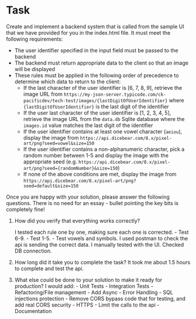 # Task

Create and implement a backend system that is called from the sample UI that we have provided for you in the index.html file. It must meet the following requirements:

- The user identifier specified in the input field must be passed to the backend
- The backend must return appropriate data to the client so that an image will be displayed
- These rules must be applied in the following order of precedence to determine which data to return to the client:
    - If the last character of the user identifier is [6, 7, 8, 9], retrieve the image URL from `https://my-json-server.typicode.com/ck-pacificdev/tech-test/images/{lastDigitOfUserIdentifier}` where `{lastDigitOfUserIdentifier}` is the last digit of the identifier
    - If the user last character of the user identifier is [1, 2, 3, 4, 5], retrieve the image URL from the `data.db` Sqlite database where the `images.id` value matches the last digit of the identifier
    - If the user identifier contains at least one vowel character (`aeiou`), display the image from `https://api.dicebear.com/8.x/pixel-art/png?seed=vowel&size=150`
    - If the user identifier contains a non-alphanumeric character, pick a random number between 1-5 and display the image with the appropriate seed (e.g. `https://api.dicebear.com/8.x/pixel-art/png?seed={randomNumber}&size=150`)
    - If none of the above conditions are met, display the image from `https://api.dicebear.com/8.x/pixel-art/png?seed=default&size=150`

Once you are happy with your solution, please answer the following questions. There is no need for an essay - bullet pointing the key bits is completely fine!

1. How did you verify that everything works correctly?
   
    I tested each rule one by one, making sure each one is corrected. 
        - Test 6-9.
        - Test 1-5.
        - Test vowels and symbols.
    I used postman to check the api is sending the correct data.
    I manually tested with the UI.
    Checked DB connection.

3. How long did it take you to complete the task?
    It took me about 1.5 hours to complete and test the api.

4. What else could be done to your solution to make it ready for production?
    I would add:
        - Unit Tests
        - Integration Tests
        - Refactoring/File management
        - Add Async
        - Error Handling
        - SQL injections protection
        - Remove CORS bypass code that for testing, and add real CORS security
        - HTTPS
        - Limit the calls to the api
        - Documentation
